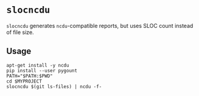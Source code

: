 # `slocncdu`

`slocncdu` generates `ncdu`-compatible reports, but uses SLOC count instead of file size.

## Usage

```
apt-get install -y ncdu
pip install --user pygount
PATH="$PATH:$PWD"
cd $MYPROJECT
slocncdu $(git ls-files) | ncdu -f-
```
